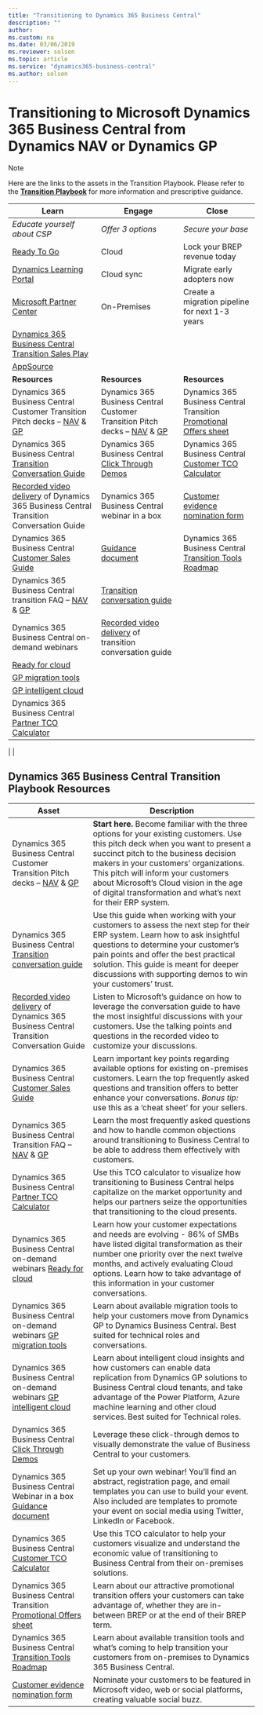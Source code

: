```yaml
---
title: "Transitioning to Dynamics 365 Business Central"
description: ""
author: 
ms.custom: na
ms.date: 03/06/2019
ms.reviewer: solsen
ms.topic: article
ms.service: "dynamics365-business-central"
ms.author: solsen
---
```


# Transitioning to Microsoft Dynamics 365 Business Central from Dynamics NAV or Dynamics GP

> [!NOTE]  
> Here are the links to the assets in the Transition Playbook. Please refer to the [**Transition Playbook**](https://mbs2.microsoft.com/AADSignup/Home/Index) for more information and prescriptive guidance.  

| **Learn** | **Engage** | **Close** | 
|---------------------------|-----------------------------|--------------|
| *Educate yourself about CSP* | *Offer 3 options* | *Secure your base*
| [Ready To Go](https://docs.microsoft.com/en-us/dynamics365/business-central/dev-itpro/developer/readiness/readiness-ready-to-go?tabs=learning) | Cloud | Lock your BREP revenue today | 
| [Dynamics Learning Portal](https://nam06.safelinks.protection.outlook.com/?url=https%3A%2F%2Fmbspartner.microsoft.com%2FBC%2FTopic%2F109&data=02%7C01%7CArvind.Dutta%40microsoft.com%7Ca270ee000f9e4bf2ebb408d691490314%7C72f988bf86f141af91ab2d7cd011db47%7C1%7C0%7C636856140098808763&sdata=7bnqYv%2F7B6oBMn91AuL8Fni8c7ZN4Pp8yLxNdy3zPGg%3D&reserved=0) | Cloud sync | Migrate early adopters now | 
| [Microsoft Partner Center](https://docs.microsoft.com/en-us/partner-center/) | On-Premises | Create a migration pipeline for next 1-3 years | 
| [Dynamics 365 Business Central Transition Sales Play](https://microsoft.sharepoint.com/sites/Infopedia_G01/Pages/businessapplications.aspx) | | |
| [AppSource](https://appsource.microsoft.com/en-US/) | | | 
| **Resources** | **Resources** | **Resources** | 
| Dynamics 365 Business Central Customer Transition Pitch decks – [NAV](https://mbs.microsoft.com/Files/partner/365/SalesMarketing/NAV_ShortPitchdeckcustomer.pptx) & [GP](https://mbs.microsoft.com/Files/partner/365/SalesMarketing/GP_ShortPitchdeckcustomer.pptx) |  Dynamics 365 Business Central Customer Transition Pitch decks – [NAV](https://mbs.microsoft.com/Files/partner/365/SalesMarketing/NAV_ShortPitchdeckcustomer.pptx) & [GP](https://mbs.microsoft.com/Files/partner/365/SalesMarketing/GP_ShortPitchdeckcustomer.pptx) | Dynamics 365 Business Central Transition [Promotional Offers sheet](https://mbs.microsoft.com/Files/partner/365/SalesMarketing/QualifiedoffersheettoBC.pdf) | 
| Dynamics 365 Business Central [Transition Conversation Guide](https://mbs.microsoft.com/Files/partner/365/SalesMarketing/TransitionConversationGuide.pptx) | Dynamics 365 Business Central [Click Through Demos](https://mbs.microsoft.com/Files/partner/365/SalesMarketing/Dynamics_365_BusinessCentralPARTNERSALESPLAYBOOKwCLICKASSISTANCE.pptx) | Dynamics 365 Business Central [Customer TCO Calculator](https://mbs.microsoft.com/Files/partner/365/SalesMarketing/Dynamics365BusinessCentralCustomerMigrationModel.xlsx) | 
| [Recorded video delivery](https://mbs.microsoft.com/Files/partner/365/SalesMarketing/TransitionConversationRecording/TransitionConversationRecording.mp4) of Dynamics 365 Business Central Transition Conversation Guide | Dynamics 365 Business Central webinar in a box  | [Customer evidence nomination form](https://mbs.microsoft.com/Files/partner/365/SalesMarketing/TransitionConversationRecording/TransitionConversationRecording.mp4) | 
| Dynamics 365 Business Central [Customer Sales Guide](https://mbs.microsoft.com/Files/partner/365/SalesMarketing/TransitionSalesGuide.pptx) | [Guidance document](https://mbs.microsoft.com/Files/partner/365/SalesMarketing/Dynamics365BusinessCentralWebinarinabox.docx) | Dynamics 365 Business Central [Transition Tools Roadmap](https://mbs.microsoft.com/Files/partner/365/SalesMarketing/Migrationtoolsroadmap.pdf) |
| Dynamics 365 Business Central transition FAQ – [NAV](https://mbs.microsoft.com/Files/partner/365/SalesMarketing/NAVpartnerFAQ.docx) & [GP](https://mbs.microsoft.com/Files/partner/365/SalesMarketing/GPpartnerFAQ.docx) | [Transition conversation guide](https://mbs.microsoft.com/Files/partner/365/SalesMarketing/TransitionConversationGuide.pptx) | | 
| Dynamics 365 Business Central on-demand webinars | [Recorded video delivery](https://mbs.microsoft.com/Files/partner/365/SalesMarketing/TransitionConversationRecording/TransitionConversationRecording.mp4) of transition conversation guide | | 
| [Ready for cloud](https://msuspartner.eventbuilder.com/event?eventid=o1h8r5) | |
| [GP migration tools](https://msuspartner.eventbuilder.com/event?eventid=b3i4g0&source=InsiderEmail) | |
| [GP intelligent cloud]() | |
| Dynamics 365 Business Central [Partner TCO Calculator](https://mbs.microsoft.com/Files/partner/365/SalesMarketing/MicrosoftDynamics365BusinessCentralFinancialModel.xlsx)
|
|

## Dynamics 365 Business Central Transition Playbook Resources

| **Asset** | **Description** |  
|---------------------------|-----------------------------|
| Dynamics 365 Business Central Customer Transition Pitch decks – [NAV](https://mbs.microsoft.com/Files/partner/365/SalesMarketing/NAV_ShortPitchdeckcustomer.pptx) & [GP](https://mbs.microsoft.com/Files/partner/365/SalesMarketing/GP_ShortPitchdeckcustomer.pptx) |**Start here.** Become familiar with the three options for your existing customers. Use this pitch deck when you want to present a succinct pitch to the business decision makers in your customers’ organizations. This pitch will inform your customers about Microsoft’s Cloud vision in the age of digital transformation and what’s next for their ERP system. 
| Dynamics 365 Business Central [Transition conversation guide](https://mbs.microsoft.com/Files/partner/365/SalesMarketing/TransitionConversationGuide.pptx) | Use this guide when working with your customers to assess the next step for their ERP system. Learn how to ask insightful questions to determine your customer’s pain points and offer the best practical solution. This guide is meant for deeper discussions with supporting demos to win your customers’ trust. | 
| [Recorded video delivery]() of Dynamics 365 Business Central Transition Conversation Guide | Listen to Microsoft’s guidance on how to leverage the conversation guide to have the most insightful discussions with your customers. Use the talking points and questions in the recorded video to customize your discussions. | 
| Dynamics 365 Business Central [Customer Sales Guide](https://mbs.microsoft.com/Files/partner/365/SalesMarketing/TransitionSalesGuide.pptx) | Learn important key points regarding available options for existing on-premises customers. Learn the top frequently asked questions and transition offers to better enhance your conversations. *Bonus tip:* use this as a ‘cheat sheet’ for your sellers. |
| Dynamics 365 Business Central Transition FAQ – [NAV](https://mbs.microsoft.com/Files/partner/365/SalesMarketing/NAVpartnerFAQ.docx) & [GP](https://mbs.microsoft.com/Files/partner/365/SalesMarketing/GPpartnerFAQ.docx) | Learn the most frequently asked questions and how to handle common objections around transitioning to Business Central to be able to address them effectively with customers. | 
| Dynamics 365 Business Central [Partner TCO Calculator](https://mbs.microsoft.com/Files/partner/365/SalesMarketing/MicrosoftDynamics365BusinessCentralFinancialModel.xlsx) | Use this TCO calculator to visualize how transitioning to Business Central helps capitalize on the market opportunity and helps our partners seize the opportunities that transitioning to the cloud presents. | 
| Dynamics 365 Business Central on-demand webinars [Ready for cloud](https://msuspartner.eventbuilder.com/event?eventid=o1h8r5) | Learn how your customer expectations and needs are evolving - 86% of SMBs have listed digital transformation as their number one priority over the next twelve months, and actively evaluating Cloud options. Learn how to take advantage of this information in your customer conversations. | 
| Dynamics 365 Business Central on-demand webinars [GP migration tools](https://msuspartner.eventbuilder.com/event?eventid=b3i4g0&source=InsiderEmail) | Learn about available migration tools to help your customers move from Dynamics GP to Dynamics Business Central. Best suited for technical roles and conversations.
| Dynamics 365 Business Central on-demand webinars [GP intelligent cloud]() | Learn about intelligent cloud insights and how customers can enable data replication from Dynamics GP solutions to Business Central cloud tenants, and take advantage of the Power Platform, Azure machine learning and other cloud services. Best suited for Technical roles. 
| Dynamics 365 Business Central [Click Through Demos](https://mbs.microsoft.com/Files/partner/365/SalesMarketing/Dynamics_365_BusinessCentralPARTNERSALESPLAYBOOKwCLICKASSISTANCE.pptx) | Leverage these click-through demos to visually demonstrate the value of Business Central to your customers. | 
| Dynamics 365 Business Central Webinar in a box [Guidance document](https://mbs.microsoft.com/Files/partner/365/SalesMarketing/Dynamics365BusinessCentralWebinarinabox.docx) | Set up your own webinar! You’ll find an abstract, registration page, and email templates you can use to build your event. Also included are templates to promote your event on social media using Twitter, LinkedIn or Facebook. | 
| Dynamics 365 Business Central [Customer TCO Calculator](https://aka.ms/BCcustTCO) | Use this TCO calculator to help your customers visualize and understand the economic value of transitioning to Business Central from their on-premises solutions.  
| Dynamics 365 Business Central Transition [Promotional Offers sheet](https://mbs.microsoft.com/Files/partner/365/SalesMarketing/QualifiedoffersheettoBC.pdf) | Learn about our attractive promotional transition offers your customers can take advantage of, whether they are in-between BREP or at the end of their BREP term. |
| Dynamics 365 Business Central [Transition Tools Roadmap](https://mbs.microsoft.com/Files/partner/365/SalesMarketing/Migrationtoolsroadmap.pdf) | Learn about available transition tools and what’s coming to help transition your customers from on-premises to Dynamics 365 Business Central. | 
| [Customer evidence nomination form](https://mbs.microsoft.com/Files/partner/365/SalesMarketing/TransitionConversationRecording/TransitionConversationRecording.mp4) | Nominate your customers to be featured in Microsoft video, web or social platforms, creating valuable social buzz. | 
